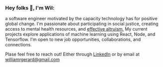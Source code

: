 ### Hey folks 👋, I'm Wil: 

a software engineer motivated by the capacity technology has for positive global change. I'm passionate about participating in social justice, creating access to mental health resources, and [effective altruism.](https://www.effectivealtruism.org/) My current projects explore applications of machine learning using React, Node, and Tensorflow. I'm open to new job opportunities, collaborations, and connections.

Plase feel free to reach out! Either through [LinkedIn](https://www.linkedin.com/in/wilgerard/) or by email at <williamrgerard@gmail.com>
